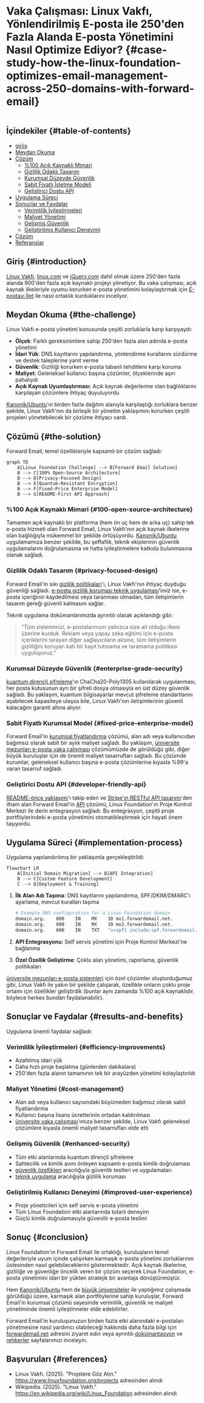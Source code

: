 # Vaka Çalışması: Linux Vakfı, Yönlendirilmiş E-posta ile 250'den Fazla Alanda E-posta Yönetimini Nasıl Optimize Ediyor? {#case-study-how-the-linux-foundation-optimizes-email-management-across-250-domains-with-forward-email}

<img loading="lazy" src="/img/articles/linux-foundation.webp" alt="" class="rounded-lg" />

## İçindekiler {#table-of-contents}

* [giriiş](#introduction)
* [Meydan Okuma](#the-challenge)
* [Çözüm](#the-solution)
  * [%100 Açık Kaynaklı Mimari](#100-open-source-architecture)
  * [Gizlilik Odaklı Tasarım](#privacy-focused-design)
  * [Kurumsal Düzeyde Güvenlik](#enterprise-grade-security)
  * [Sabit Fiyatlı İşletme Modeli](#fixed-price-enterprise-model)
  * [Geliştirici Dostu API](#developer-friendly-api)
* [Uygulama Süreci](#implementation-process)
* [Sonuçlar ve Faydalar](#results-and-benefits)
  * [Verimlilik İyileştirmeleri](#efficiency-improvements)
  * [Maliyet Yönetimi](#cost-management)
  * [Gelişmiş Güvenlik](#enhanced-security)
  * [Geliştirilmiş Kullanıcı Deneyimi](#improved-user-experience)
* [Çözüm](#conclusion)
* [Referanslar](#references)

## Giriş {#introduction}

[Linux Vakfı](https://en.wikipedia.org/wiki/Linux_Foundation), [linux.com](https://www.linux.com/) ve [jQuery.com](https://jquery.com/) dahil olmak üzere 250'den fazla alanda 900'den fazla açık kaynaklı projeyi yönetiyor. Bu vaka çalışması, açık kaynak ilkeleriyle uyumu korurken e-posta yönetimini kolaylaştırmak için [E-postayı İlet](https://forwardemail.net) ile nasıl ortaklık kurduklarını inceliyor.

## Meydan Okuma {#the-challenge}

Linux Vakfı e-posta yönetimi konusunda çeşitli zorluklarla karşı karşıyaydı:

* **Ölçek**: Farklı gereksinimlere sahip 250'den fazla alan adında e-posta yönetimi
* **İdari Yük**: DNS kayıtlarını yapılandırma, yönlendirme kurallarını sürdürme ve destek taleplerine yanıt verme
* **Güvenlik**: Gizliliği korurken e-posta tabanlı tehditlere karşı koruma
* **Maliyet**: Geleneksel kullanıcı başına çözümler, ölçeklerinde aşırı pahalıydı
* **Açık Kaynak Uyumlaştırması**: Açık kaynak değerlerine olan bağlılıklarını karşılayan çözümlere ihtiyaç duyuluyordu

[Kanonik/Ubuntu](https://forwardemail.net/blog/docs/canonical-ubuntu-email-enterprise-case-study)'ın birden fazla dağıtım alanıyla karşılaştığı zorluklara benzer şekilde, Linux Vakfı'nın da birleşik bir yönetim yaklaşımını korurken çeşitli projeleri yönetebilecek bir çözüme ihtiyacı vardı.

## Çözümü {#the-solution}

Forward Email, temel özellikleriyle kapsamlı bir çözüm sağladı:

```mermaid
graph TD
    A[Linux Foundation Challenge] --> B[Forward Email Solution]
    B --> C[100% Open-Source Architecture]
    B --> D[Privacy-Focused Design]
    B --> E[Quantum-Resistant Encryption]
    B --> F[Fixed-Price Enterprise Model]
    B --> G[README-First API Approach]
```

### %100 Açık Kaynaklı Mimari {#100-open-source-architecture}

Tamamen açık kaynaklı bir platforma (hem ön uç hem de arka uç) sahip tek e-posta hizmeti olan Forward Email, Linux Vakfı'nın açık kaynak ilkelerine olan bağlılığıyla mükemmel bir şekilde örtüşüyordu. [Kanonik/Ubuntu](https://forwardemail.net/blog/docs/canonical-ubuntu-email-enterprise-case-study) uygulamamıza benzer şekilde, bu şeffaflık, teknik ekiplerinin güvenlik uygulamalarını doğrulamasına ve hatta iyileştirmelere katkıda bulunmasına olanak sağladı.

### Gizlilik Odaklı Tasarım {#privacy-focused-design}

Forward Email'in sıkı [gizlilik politikaları](https://forwardemail.net/privacy)'ı, Linux Vakfı'nın ihtiyaç duyduğu güvenliği sağladı. [e-posta gizlilik koruması teknik uygulaması](https://forwardemail.net/blog/docs/email-privacy-protection-technical-implementation)'imiz ise, e-posta içeriğinin kaydedilmesi veya taranması olmadan, tüm iletişimlerin tasarım gereği güvenli kalmasını sağlar.

Teknik uygulama dokümanlarımızda ayrıntılı olarak açıklandığı gibi:

> "Tüm sistemimizi, e-postalarınızın yalnızca size ait olduğu ilkesi üzerine kurduk. Reklam veya yapay zeka eğitimi için e-posta içeriklerini tarayan diğer sağlayıcıların aksine, tüm iletişimlerin gizliliğini koruyan katı bir kayıt tutmama ve taramama politikası uyguluyoruz."

### Kurumsal Düzeyde Güvenlik {#enterprise-grade-security}

[kuantum dirençli şifreleme](https://forwardemail.net/blog/docs/best-quantum-safe-encrypted-email-service)'ın ChaCha20-Poly1305 kullanılarak uygulanması, her posta kutusunun ayrı bir şifreli dosya olmasıyla en üst düzey güvenlik sağladı. Bu yaklaşım, kuantum bilgisayarlar mevcut şifreleme standartlarını aşabilecek kapasiteye ulaşsa bile, Linux Vakfı'nın iletişimlerinin güvenli kalacağını garanti altına alıyor.

### Sabit Fiyatlı Kurumsal Model {#fixed-price-enterprise-model}

Forward Email'in [kurumsal fiyatlandırma](https://forwardemail.net/pricing) çözümü, alan adı veya kullanıcıdan bağımsız olarak sabit bir aylık maliyet sağladı. Bu yaklaşım, [üniversite mezunları e-posta vaka çalışması](https://forwardemail.net/blog/docs/alumni-email-forwarding-university-case-study) çözümümüzde de görüldüğü gibi, diğer büyük kuruluşlar için de önemli maliyet tasarrufları sağladı. Bu çözümde kurumlar, geleneksel kullanıcı başına e-posta çözümlerine kıyasla %99'a varan tasarruf sağladı.

### Geliştirici Dostu API {#developer-friendly-api}

[README-önce yaklaşımı](https://tom.preston-werner.com/2010/08/23/readme-driven-development)'ı takip eden ve [Stripe'ın RESTful API tasarımı](https://amberonrails.com/building-stripes-api)'den ilham alan Forward Email'in [API](https://forwardemail.net/api) çözümü, Linux Foundation'ın Proje Kontrol Merkezi ile derin entegrasyon sağladı. Bu entegrasyon, çeşitli proje portföylerindeki e-posta yönetimini otomatikleştirmek için hayati önem taşıyordu.

## Uygulama Süreci {#implementation-process}

Uygulama yapılandırılmış bir yaklaşımla gerçekleştirildi:

```mermaid
flowchart LR
    A[Initial Domain Migration] --> B[API Integration]
    B --> C[Custom Feature Development]
    C --> D[Deployment & Training]
```

1. **İlk Alan Adı Taşıma**: DNS kayıtlarını yapılandırma, SPF/DKIM/DMARC'ı ayarlama, mevcut kuralları taşıma

   ```sh
   # Example DNS configuration for a Linux Foundation domain
   domain.org.    600    IN    MX    10 mx1.forwardemail.net.
   domain.org.    600    IN    MX    10 mx2.forwardemail.net.
   domain.org.    600    IN    TXT   "v=spf1 include:spf.forwardemail.net -all"
   ```

2. **API Entegrasyonu**: Self servis yönetimi için Proje Kontrol Merkezi'ne bağlanma

3. **Özel Özellik Geliştirme**: Çoklu alan yönetimi, raporlama, güvenlik politikaları

[üniversite mezunları e-posta sistemleri](https://forwardemail.net/blog/docs/alumni-email-forwarding-university-case-study) için özel çözümler oluşturduğumuz gibi, Linux Vakfı ile yakın bir şekilde çalışarak, özellikle onların çoklu proje ortamı için özellikler geliştirdik (bunlar aynı zamanda %100 açık kaynaklıdır, böylece herkes bundan faydalanabilir).

## Sonuçlar ve Faydalar {#results-and-benefits}

Uygulama önemli faydalar sağladı:

### Verimlilik İyileştirmeleri {#efficiency-improvements}

* Azaltılmış idari yük
* Daha hızlı proje başlatma (günlerden dakikalara)
* 250'den fazla alanın tamamının tek bir arayüzden yönetimi kolaylaştırıldı

### Maliyet Yönetimi {#cost-management}

* Alan adı veya kullanıcı sayısındaki büyümeden bağımsız olarak sabit fiyatlandırma
* Kullanıcı başına lisans ücretlerinin ortadan kaldırılması
* [üniversite vaka çalışması](https://forwardemail.net/blog/docs/alumni-email-forwarding-university-case-study)'ımıza benzer şekilde, Linux Vakfı geleneksel çözümlere kıyasla önemli maliyet tasarrufları elde etti

### Gelişmiş Güvenlik {#enhanced-security}

* Tüm etki alanlarında kuantum dirençli şifreleme
* Sahtecilik ve kimlik avını önleyen kapsamlı e-posta kimlik doğrulaması
* [güvenlik özellikleri](https://forwardemail.net/security) aracılığıyla güvenlik testleri ve uygulamaları
* [teknik uygulama](https://forwardemail.net/blog/docs/email-privacy-protection-technical-implementation) aracılığıyla gizlilik koruması

### Geliştirilmiş Kullanıcı Deneyimi {#improved-user-experience}

* Proje yöneticileri için self servis e-posta yönetimi
* Tüm Linux Foundation etki alanlarında tutarlı deneyim
* Güçlü kimlik doğrulamasıyla güvenilir e-posta teslimi

## Sonuç {#conclusion}

Linux Foundation'ın Forward Email ile ortaklığı, kuruluşların temel değerleriyle uyum içinde çalışırken karmaşık e-posta yönetimi zorluklarının üstesinden nasıl gelebileceklerini göstermektedir. Açık kaynak ilkelerine, gizliliğe ve güvenliğe öncelik veren bir çözüm seçerek Linux Foundation, e-posta yönetimini idari bir yükten stratejik bir avantaja dönüştürmüştür.

Hem [Kanonik/Ubuntu](https://forwardemail.net/blog/docs/canonical-ubuntu-email-enterprise-case-study) hem de [büyük üniversiteler](https://forwardemail.net/blog/docs/alumni-email-forwarding-university-case-study) ile yaptığımız çalışmada görüldüğü üzere, karmaşık alan portföylerine sahip kuruluşlar, Forward Email'in kurumsal çözümü sayesinde verimlilik, güvenlik ve maliyet yönetiminde önemli iyileştirmeler elde edebilirler.

Forward Email'in kuruluşunuzun birden fazla etki alanındaki e-postaları yönetmesine nasıl yardımcı olabileceği hakkında daha fazla bilgi için [forwardemail.net](https://forwardemail.net) adresini ziyaret edin veya ayrıntılı [dokümantasyon](https://forwardemail.net/email-api) ve [rehberler](https://forwardemail.net/guides) sayfalarımızı inceleyin.

## Başvuruları {#references}

* Linux Vakfı. (2025). "Projelere Göz Atın." <https://www.linuxfoundation.org/projects> adresinden alındı
* Wikipedia. (2025). "Linux Vakfı." <https://en.wikipedia.org/wiki/Linux_Foundation> adresinden alındı